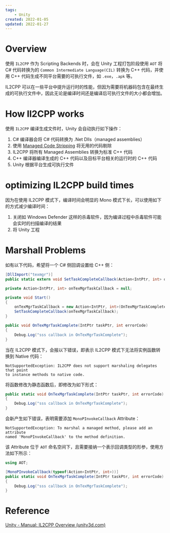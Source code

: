 ```yaml
---
tags:
    - Unity
created: 2022-01-05
updated: 2022-01-27
---
```


# Overview

使用 `IL2CPP` 作为 Scripting Backends 时，会在 Unity 工程打包阶段使用 `AOT` 将 C# 代码转换为的 `Common Intermediate Language(CIL)` 转换为 C++ 代码，并使用 C++ 代码生成不同平台需要的可执行文件，如 `.exe`，`.apk` 等。

IL2CPP 可以在一些平台中提升运行时的性能，但因为需要将机器码包含在最终生成的可执行文件中，因此无论是编译时间还是编译后可执行文件的大小都会增加。

# How Il2CPP works

使用 `IL2CPP` 编译生成文件时，Unity 会自动执行如下操作：
1. C# 编译器会将 C# 代码转换为 .Net Dlls（managed assemblies）
2. 使用 [Managed Code Stripping](Managed%20Code%20Stripping.md) 将无用的代码剔除
3. IL2CPP 将所有 Managed Assemblies 转换为标准 C++ 代码
4. C++ 编译器编译生成的 C++ 代码以及目标平台相关的运行时的 C++ 代码
5. Unity 根据平台生成可执行文件

# optimizing IL2CPP build times

因为在使用 IL2CPP 模式下，编译时间会明显的 Mono 模式下长，可以使用如下的方式减少编译时间：
1. 关闭如 Windows Defender 这样的杀毒软件，因为编译过程中杀毒软件可能会实时的扫描编译的结果
2. 将 Unity 工程

# Marshall Problems

如有以下代码，希望将一个 C# 侧回调设置给 C++ 侧：
```csharp
[DllImport("texmgr")]
public static extern void SetTaskCompleteCallback(Action<IntPtr, int> onTaskCompleted);

private Action<IntPtr, int> onTexMgrTaskCallback = null;

private void Start()
{
    onTexMgrTaskCallback = new Action<IntPtr, int>(OnTexMgrTaskComplete);
    SetTaskCompleteCallback(onTexMgrTaskCallback);
}

public void OnTexMgrTaskComplete(IntPtr taskPtr, int errorCode)
{
    Debug.Log("sss callback in OnTexMgrTaskComplete");
}
```

当在 IL2CPP 模式下，会报以下错误，即表示 IL2CPP 模式下无法将实例函数转换到 Native 代码：
```text
NotSupportedException: IL2CPP does not support marshaling delegates that point
to instance methods to native code.
```

将函数修改为静态函数后，即修改为如下形式：
```csharp
public static void OnTexMgrTaskComplete(IntPtr taskPtr, int errorCode)
{
    Debug.Log("sss callback in OnTexMgrTaskComplete");
}
```

会新产生如下错误，表明需要添加 `MonoPInvokeCallback` Attribute：
```text
NotSupportedException: To marshal a managed method, please add an attribute
named 'MonoPInvokeCallback' to the method definition.
```

该 Attribute 位于 `AOT` 命名空间下，且需要接纳一个表示回调类型的形参，使用方法如下所示：
```csharp
using AOT;

[MonoPInvokeCallback(typeof(Action<IntPtr, int>))]
public static void OnTexMgrTaskComplete(IntPtr taskPtr, int errorCode)
{
    Debug.Log("sss callback in OnTexMgrTaskComplete");
}
```

# Reference

 [Unity - Manual: IL2CPP Overview (unity3d.com)](https://docs.unity3d.com/Manual/IL2CPP.html)
